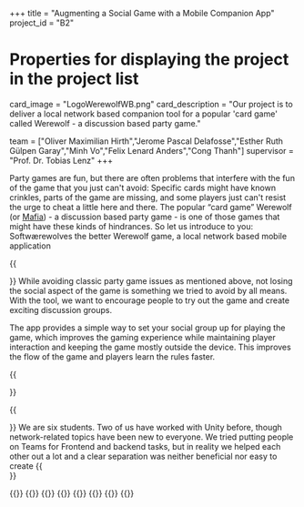 +++
title = "Augmenting a Social Game with a Mobile Companion App"
project_id = "B2"

# Properties for displaying the project in the project list
card_image = "LogoWerewolfWB.png"
card_description = "Our project is to deliver a local network based companion tool for a popular 'card game' called Werewolf - a discussion based party game." 

team = ["Oliver Maximilian Hirth","Jerome Pascal Delafosse","Esther Ruth Gülpen Garay","Minh Vo","Felix Lenard Anders","Cong Thanh"]
supervisor = "Prof. Dr. Tobias Lenz"
+++

Party games are fun, but there are often problems that interfere with the fun of the game that you just can't avoid: Specific cards might have known crinkles, parts of the game are missing, and some players just can't resist the urge to cheat a little here and there. 
The popular “card game” Werewolf (or [Mafia](https://en.wikipedia.org/wiki/Mafia_(party_game))) - a discussion based party game -  is one of those games that might have these kinds of hindrances. 
So let us introduce to you:
Softwærewolves
the better Werewolf game, a local network based mobile application

{{<section title="Our Goal">}}
While avoiding classic party game issues as mentioned above, not losing the social aspect of the game is something we tried to avoid by all means. With the tool, we want to encourage people to try out the game and create exciting discussion groups.

The app provides a simple way to set your social group up for playing the game, which improves the gaming experience while maintaining player interaction and keeping the game mostly outside the device. This improves the flow of the game and players learn the rules faster. 

{{</section>}}


{{<section title="The team">}}
We are six students. Two of us have worked with Unity before, though network-related topics have been new to everyone. We tried putting people on Teams for Frontend and backend tasks, but in reality we helped each other out a lot and a clear separation was neither beneficial nor easy to create
{{</section>}} 

{{<gallery>}}
{{<team-member image="oliver.jpg" name="Oliver">}}
{{<team-member image="esther.jpeg" name="Esther">}}
{{<team-member image="PngItem_223968.png" name="Jerome">}}
{{<team-member image="PngItem_223968.png" name="Minh">}}
{{<team-member image="PngItem_223968.png" name="Cong Thanh">}}
{{<team-member image="felix.jpg" name="Felix">}}
{{</gallery>}}

